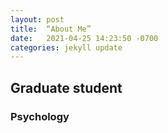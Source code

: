 ```yaml
---
layout: post
title:  “About Me”
date:   2021-04-25 14:23:50 -0700
categories: jekyll update
---
```


## Graduate student
### Psychology